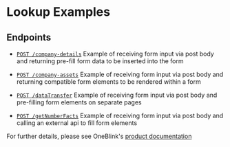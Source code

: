 # Lookup Examples

## Endpoints

- [`POST /company-details`](./src/company-details.js) Example of receiving form input via post body and returning pre-fill form data to be inserted into the form

- [`POST /company-assets`](./src/company-assets.js) Example of receiving form input via post body and returning compatible form elements to be rendered within a form

- [`POST /dataTransfer`](./src/data-transfer.js) Example of receiving form input via post body and pre-filling form elements on separate pages

- [`POST /getNumberFacts`](./src/fill-data-from-api.js) Example of receiving form input via post body and calling an external api to fill form elements

For further details, please see OneBlink's [product documentation](https://support.oneblink.io/support/solutions/articles/42000057234-lookup)
